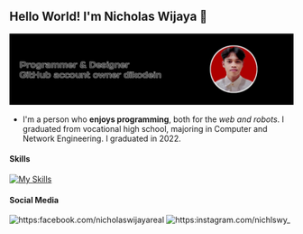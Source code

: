 ## Hello World! I'm Nicholas Wijaya 👋

![Nicholas Wijaya](img/banner.jpeg)

<!--
**dikodein/dikodein** is a ✨ _special_ ✨ repository because its `README.md` (this file) appears on your GitHub profile.

Here are some ideas to get you started:

- 🔭 I’m currently working on ...
- 🌱 I’m currently learning ...
- 👯 I’m looking to collaborate on ...
- 🤔 I’m looking for help with ...
- 💬 Ask me about ...
- 📫 How to reach me: ...
- 😄 Pronouns: ...
- ⚡ Fun fact: ...
-->

- I'm a person who **enjoys programming**, both for the _web and robots_. I graduated from vocational high school, majoring in Computer and Network Engineering. I graduated in 2022.

#### Skills
[![My Skills](https://skillicons.dev/icons?i=html,css,php,nodejs,python&theme=light)](https://skillicons.dev)

#### Social Media
![https:facebook.com/nicholaswijayareal](https://img.shields.io/badge/Facebook-1877F2?style=for-the-badge&logo=facebook&logoColor=white)
![https:instagram.com/nichlswy_](https://img.shields.io/badge/Instagram-E4405F?style=for-the-badge&logo=instagram&logoColor=white)

